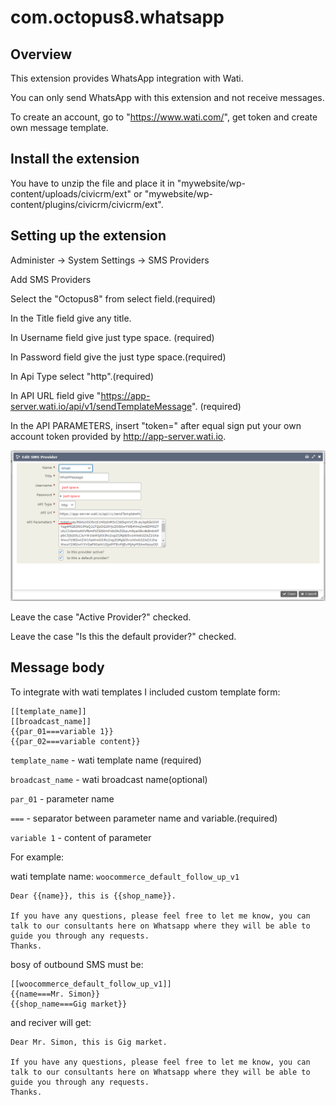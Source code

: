 # com.octopus8.whatsapp


## Overview
This extension provides WhatsApp integration with Wati.

You can only send WhatsApp with this extension and not receive messages.

To create an account, go to "https://www.wati.com/", get token and create own message template. 

## Install the extension
You have to unzip the file and place it in "mywebsite/wp-content/uploads/civicrm/ext" or "mywebsite/wp-content/plugins/civicrm/civicrm/ext".

## Setting up the extension

Administer -> System Settings -> SMS Providers

Add SMS Providers

Select the "Octopus8" from select field.(required)

In the Title field give any title.

In Username field give just type space. (required)

In Password field give the just type space.(required)

In Api Type select "http".(required)

In API URL field give "https://app-server.wati.io/api/v1/sendTemplateMessage". (required)

In the API PARAMETERS, insert "token=" after equal sign put your own account token provided by http://app-server.wati.io.

![wati provider](assets/sms_provider.png)

Leave the case "Active Provider?" checked.

Leave the case "Is this the default provider?" checked.

## Message body
To integrate with wati templates I included custom template form:

```
[[template_name]]
[[broadcast_name]]
{{par_01===variable 1}}
{{par_02===variable content}}
```
```template_name``` - wati template name (required)

```broadcast_name``` - wati broadcast name(optional)

```par_01``` - parameter name

```===``` - separator between parameter name and variable.(required)

``variable 1`` - content of parameter

For example: 

wati template name: ```woocommerce_default_follow_up_v1```

```
Dear {{name}}, this is {{shop_name}}.

If you have any questions, please feel free to let me know, you can talk to our consultants here on Whatsapp where they will be able to guide you through any requests.
Thanks.
```

bosy of outbound SMS must be:

```
[[woocommerce_default_follow_up_v1]]
{{name===Mr. Simon}}
{{shop_name===Gig market}}
```
and reciver will get:
```
Dear Mr. Simon, this is Gig market.

If you have any questions, please feel free to let me know, you can talk to our consultants here on Whatsapp where they will be able to guide you through any requests.
Thanks.
```
